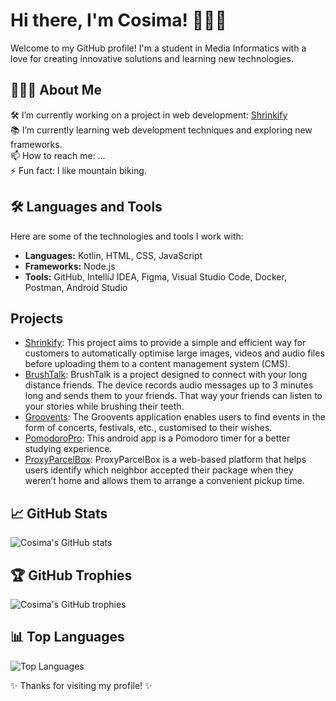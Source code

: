 # Hi there, I'm Cosima! 💁🏼‍♀️

Welcome to my GitHub profile! I'm a student in Media Informatics with a love for creating innovative solutions and learning new technologies.

## 👩🏼‍💻 About Me
🛠️ I’m currently working on a project in web development: [Shrinkify](https://github.com/ricardotimmr/entwicklungsprojekt-shrinkify) <br>
📚 I’m currently learning web development techniques and exploring new frameworks.<br>
📫 How to reach me: ... <br>
⚡ Fun fact: I like mountain biking. <br>
 
## 🛠️ Languages and Tools
Here are some of the technologies and tools I work with:

- **Languages:** Kotlin, HTML, CSS, JavaScript
- **Frameworks:** Node.js
- **Tools:** GitHub, IntelliJ IDEA, Figma, Visual Studio Code, Docker, Postman, Android Studio

## Projects
- [Shrinkify](https://github.com/ricardotimmr/entwicklungsprojekt-shrinkify): This project aims to provide a simple and efficient way for customers to automatically optimise large images, videos and audio files before uploading them to a content management system (CMS).
- [BrushTalk](https://github.com/ricardotimmr/iot-brushtalkdevice): BrushTalk is a project designed to connect with your long distance friends. The device records audio messages up to 3 minutes long and sends them to your friends. That way your friends can listen to your stories while brushing their teeth.
- [Groovents](https://github.com/ricardotimmr/timm_henrichsmeyer_zink_GDW_WS2324): The Groovents application enables users to find events in the form of concerts, festivals, etc., customised to their wishes.
- [PomodoroPro](https://github.com/cosimazink/PomodoPro-Team22): This android app is a Pomodoro timer for a better studying experience.
- [ProxyParcelBox](https://github.com/cosimazink/proxyparcelbox_cosima_zink): ProxyParcelBox is a web-based platform that helps users identify which neighbor accepted their package when they weren’t home and allows them to arrange a convenient pickup time.

## 📈 GitHub Stats
![Cosima's GitHub stats](https://github-readme-stats.vercel.app/api?username=cosimazink&show_icons=true&theme=radical)

## 🏆 GitHub Trophies
![Cosima's GitHub trophies](https://github-profile-trophy.vercel.app/?username=cosimazink&theme=radical)

## 📊 Top Languages
![Top Languages](https://github-readme-stats.vercel.app/api/top-langs/?username=cosimazink&layout=compact&theme=radical)

✨ Thanks for visiting my profile! ✨
